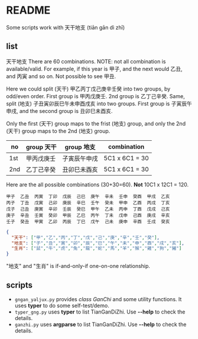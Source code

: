 # README

Some scripts work with 天干地支 (tiān gān dì zhī)

## list

天干地支 There are 60 combinations.
NOTE: not all combination is available/valid. For example, if this year is 甲子, and the next would 乙丑, and 丙寅 and so on.
Not possible to see 甲丑.

Here we could split (天干) 甲乙丙丁戊己庚辛壬癸 into two groups, by odd/even order. First group is 甲丙戊庚壬. 2nd group is 乙丁己辛癸.
Same, split (地支) 子丑寅卯辰巳午未申酉戌亥 into two groups. First group is 子寅辰午申戌, and the second group is 丑卯巳未酉亥.

Only the first (天干) group maps to the frist (地支) group, and
only the 2nd (天干) group maps to the 2nd (地支) group.

| no |group 天干  |group 地支  | combination |
|---|-----------|------------|--------------|
|1st| 甲丙戊庚壬  | 子寅辰午申戌 | 5C1 x 6C1 = 30 |
|2nd| 乙丁己辛癸  | 丑卯巳未酉亥 | 5C1 x 6C1 = 30 |


Here are the all possible combinations (30+30=60). **Not** 10C1 x 12C1 = 120.

```
甲子  乙丑  丙寅  丁卯  戊辰  己巳  庚午  辛未  壬申  癸酉  甲戌  乙亥
丙子  丁丑  戊寅  己卯  庚辰  辛巳  壬午  癸未  甲申  乙酉  丙戌  丁亥
戊子  己丑  庚寅  辛卯  壬辰  癸巳  甲午  乙未  丙申  丁酉  戊戌  己亥
庚子  辛丑  壬寅  癸卯  甲辰  乙巳  丙午  丁未  戊申  己酉  庚戌  辛亥
壬子  癸丑  甲寅  乙卯  丙辰  丁巳  戊午  己未  庚申  辛酉  壬戌  癸亥
```

```json
{
  "天干": ["甲","乙","丙","丁","戊","己","庚","辛","壬","癸"],
  "地支": ["子","丑","寅","卯","辰","巳","午","未","申","酉","戌","亥"],
  "生肖": ["鼠","牛","虎","兔","龍","蛇","馬","羊","猴","雞","狗","豬"]
}
```

"地支" and "生肖" is if-and-only-if one-on-one relationship.

## scripts

- ```gngan_yaljux.py``` provides _*_class GanChi_*_ and some utility functions. It uses **typer** to do some self-test/demo.
- ```typer_gng.py``` uses **typer** to list TianGanDiZhi. Use **--help** to check the details.
- ```ganzhi.py``` uses **argparse** to list TianGanDiZhi. Use **--help** to check the details.
